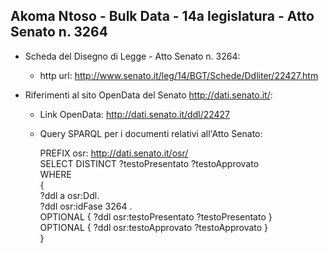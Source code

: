 ## Akoma Ntoso - Bulk Data - 14a legislatura - Atto Senato n. 3264 ##

* Scheda del Disegno di Legge - Atto Senato n. 3264:
	* http url: http://www.senato.it/leg/14/BGT/Schede/Ddliter/22427.htm

* Riferimenti al sito OpenData del Senato http://dati.senato.it/:
	* Link OpenData: http://dati.senato.it/ddl/22427
	* Query SPARQL per i documenti relativi all'Atto Senato:

        PREFIX osr: <http://dati.senato.it/osr/>  
		SELECT DISTINCT ?testoPresentato ?testoApprovato  
		WHERE  
		{  
		    ?ddl a osr:Ddl.  
		    ?ddl osr:idFase 3264 .  
		    OPTIONAL { ?ddl osr:testoPresentato ?testoPresentato }  
		    OPTIONAL { ?ddl osr:testoApprovato ?testoApprovato }  
		}
		